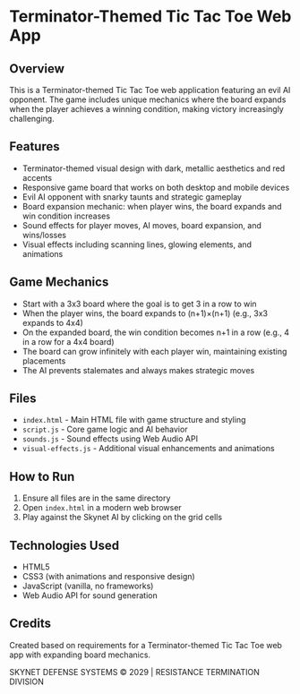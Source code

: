 # Terminator-Themed Tic Tac Toe Web App

## Overview
This is a Terminator-themed Tic Tac Toe web application featuring an evil AI opponent. The game includes unique mechanics where the board expands when the player achieves a winning condition, making victory increasingly challenging.

## Features
- Terminator-themed visual design with dark, metallic aesthetics and red accents
- Responsive game board that works on both desktop and mobile devices
- Evil AI opponent with snarky taunts and strategic gameplay
- Board expansion mechanic: when player wins, the board expands and win condition increases
- Sound effects for player moves, AI moves, board expansion, and wins/losses
- Visual effects including scanning lines, glowing elements, and animations

## Game Mechanics
- Start with a 3x3 board where the goal is to get 3 in a row to win
- When the player wins, the board expands to (n+1)×(n+1) (e.g., 3x3 expands to 4x4)
- On the expanded board, the win condition becomes n+1 in a row (e.g., 4 in a row for a 4x4 board)
- The board can grow infinitely with each player win, maintaining existing placements
- The AI prevents stalemates and always makes strategic moves

## Files
- `index.html` - Main HTML file with game structure and styling
- `script.js` - Core game logic and AI behavior
- `sounds.js` - Sound effects using Web Audio API
- `visual-effects.js` - Additional visual enhancements and animations

## How to Run
1. Ensure all files are in the same directory
2. Open `index.html` in a modern web browser
3. Play against the Skynet AI by clicking on the grid cells

## Technologies Used
- HTML5
- CSS3 (with animations and responsive design)
- JavaScript (vanilla, no frameworks)
- Web Audio API for sound generation

## Credits
Created based on requirements for a Terminator-themed Tic Tac Toe web app with expanding board mechanics.

SKYNET DEFENSE SYSTEMS © 2029 | RESISTANCE TERMINATION DIVISION
